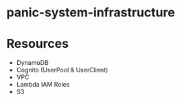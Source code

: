 # panic-system-infrastructure


# Resources

- DynamoDB
- Cognito (UserPool & UserClient)
- VPC
- Lambda IAM Roles
- S3
